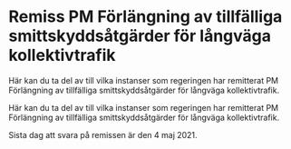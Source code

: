 # Remiss PM Förlängning av tillfälliga smittskyddsåtgärder för långväga kollektivtrafik

Här kan du ta del av till vilka instanser som regeringen har remitterat PM Förlängning av tillfälliga smittskyddsåtgärder för långväga kollektivtrafik.

Här kan du ta del av till vilka instanser som regeringen har remitterat PM Förlängning av tillfälliga smittskyddsåtgärder för långväga kollektivtrafik.

Sista dag att svara på remissen är den 4 maj 2021.
